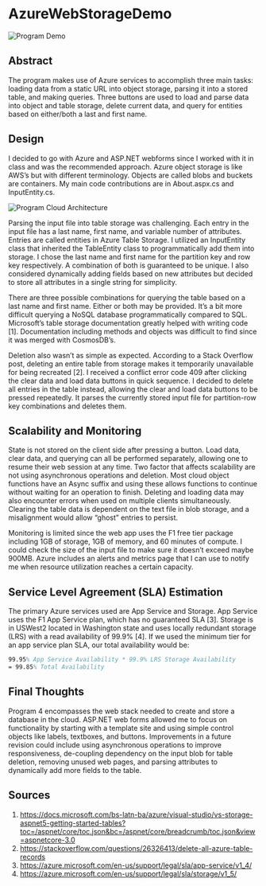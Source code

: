 # AzureWebStorageDemo

![Program Demo](https://www.dropbox.com/s/u603u30zeenei1b/CSS436%20P4%20Demo.png?raw=1)

## Abstract
The program makes use of Azure services to accomplish three main tasks: loading data from a static URL into object storage, parsing it into a stored table, and making queries. Three buttons are used to load and parse data into object and table storage, delete current data, and query for entities based on either/both a last and first name.

## Design
I decided to go with Azure and ASP.NET webforms since I worked with it in class and was the recommended approach. Azure object storage is like AWS’s but with different terminology. Objects are called blobs and buckets are containers. My main code contributions are in About.aspx.cs and InputEntity.cs.

![Program Cloud Architecture](https://www.dropbox.com/s/0b94q6x6e5tnzub/CSS436%20P4%20Diagram.png?raw=1)

Parsing the input file into table storage was challenging. Each entry in the input file has a last name, first name, and variable number of attributes. Entries are called entities in Azure Table Storage. I utilized an InputEntity class that inherited the TableEntity class to programmatically add them into storage. I chose the last name and first name for the partition key and row key respectively. A combination of both is guaranteed to be unique. I also considered dynamically adding fields based on new attributes but decided to store all attributes in a single string for simplicity.

There are three possible combinations for querying the table based on a last name and first name. Either or both may be provided. It’s a bit more difficult querying a NoSQL database programmatically compared to SQL. Microsoft’s table storage documentation greatly helped with writing code [1]. Documentation including methods and objects was difficult to find since it was merged with CosmosDB’s.

Deletion also wasn’t as simple as expected. According to a Stack Overflow post, deleting an entire table from storage makes it temporarily unavailable for being recreated [2]. I received a conflict error code 409 after clicking the clear data and load data buttons in quick sequence. I decided to delete all entries in the table instead, allowing the clear and load data buttons to be pressed repeatedly. It parses the currently stored input file for partition-row key combinations and deletes them.

## Scalability and Monitoring
State is not stored on the client side after pressing a button. Load data, clear data, and querying can all be performed separately, allowing one to resume their web session at any time. Two factor that affects scalability are not using asynchronous operations and deletion. Most cloud object functions have an Async suffix and using these allows functions to continue without waiting for an operation to finish. Deleting and loading data may also encounter errors when used on multiple clients simultaneously. Clearing the table data is dependent on the text file in blob storage, and a misalignment would allow “ghost” entries to persist.

Monitoring is limited since the web app uses the F1 free tier package including 1GB of storage, 1GB of memory, and 60 minutes of compute. I could check the size of the input file to make sure it doesn’t exceed maybe 900MB. Azure includes an alerts and metrics page that I can use to notify me when resource utilization reaches a certain capacity.

## Service Level Agreement (SLA) Estimation
The primary Azure services used are App Service and Storage. App Service uses the F1 App Service plan, which has no guaranteed SLA [3]. Storage is in USWest2 located in Washington state and uses locally redundant storage (LRS) with a read availability of 99.9% [4]. If we used the minimum tier for an app service plan SLA, our total availability would be:

```Latex
99.95% App Service Availability * 99.9% LRS Storage Availability
= 99.85% Total Availability
```

## Final Thoughts
Program 4 encompasses the web stack needed to create and store a database in the cloud. ASP.NET web forms allowed me to focus on functionality by starting with a template site and using simple control objects like labels, textboxes, and buttons. Improvements in a future revision could include using asynchronous operations to improve responsiveness, de-coupling dependency on the input blob for table deletion, removing unused web pages, and parsing attributes to dynamically add more fields to the table. 

## Sources
1. https://docs.microsoft.com/bs-latn-ba/azure/visual-studio/vs-storage-aspnet5-getting-started-tables?toc=/aspnet/core/toc.json&bc=/aspnet/core/breadcrumb/toc.json&view=aspnetcore-3.0
2. https://stackoverflow.com/questions/26326413/delete-all-azure-table-records
3. https://azure.microsoft.com/en-us/support/legal/sla/app-service/v1_4/
4. https://azure.microsoft.com/en-us/support/legal/sla/storage/v1_5/
